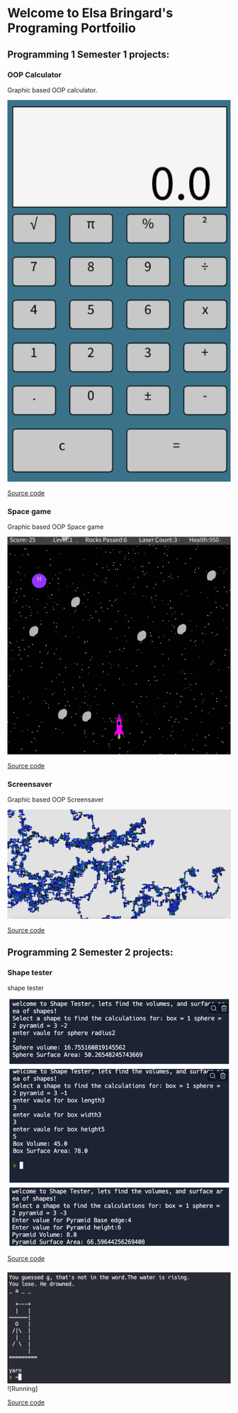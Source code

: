 # Welcome to Elsa Bringard's Programing Portfoilio

## Programming 1 Semester 1 projects:

### OOP Calculator

Graphic based OOP calculator.

![Running Calculator](https://github.com/elsabringard/programing1portfolio/blob/gh-pages/images/calc.png?raw=true)


[Source code](https://github.com/elsabringard/programing1portfolio/tree/gh-pages/src/Calculator)

### Space game

Graphic based OOP Space game

![Running Space game](https://github.com/elsabringard/programing1portfolio/blob/gh-pages/images/space.png?raw=true)


[Source code](https://github.com/elsabringard/programing1portfolio/tree/gh-pages/src/SpaceGame)

### Screensaver
Graphic based OOP Screensaver

![Running Screensaver](https://github.com/elsabringard/programing1portfolio/blob/gh-pages/images/screen.png?raw=true)


[Source code](https://github.com/elsabringard/programing1portfolio/blob/gh-pages/src/Screensaver/ScreenSaver.pde)

## Programming 2 Semester 2 projects:

### Shape tester 
shape tester

![Running Shape tester](https://github.com/elsabringard/programing1portfolio/blob/gh-pages/images/shape.png?raw=true)


[Source code](https://github.com/elsabringard/programing1portfolio/tree/gh-pages/src/ShapeTester)

### 
![Running](https://github.com/elsabringard/programing1portfolio/blob/gh-pages/images/graphicsno.png?raw=true)
![Running]


[Source code]()


